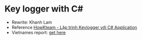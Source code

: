 ﻿# Key logger with C#

- Rewrite: Khanh Lam
- Reference [HowKteam - Lập trình Keylogger với C# Application](https://www.howkteam.vn/course/lap-trinh-keylogger-voi-c-application-25)
- Vietnames report: [get here](report.docx)
